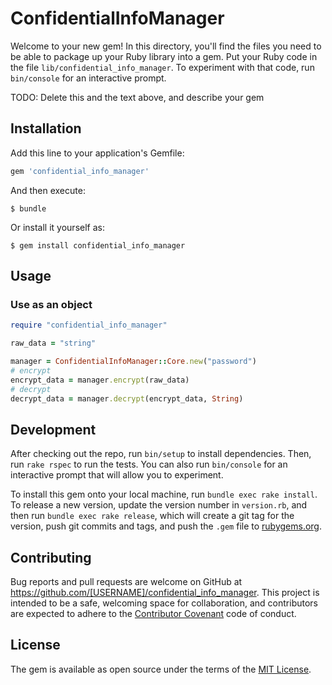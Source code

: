 # ConfidentialInfoManager

Welcome to your new gem! In this directory, you'll find the files you need to be able to package up your Ruby library into a gem. Put your Ruby code in the file `lib/confidential_info_manager`. To experiment with that code, run `bin/console` for an interactive prompt.

TODO: Delete this and the text above, and describe your gem

## Installation

Add this line to your application's Gemfile:

```ruby
gem 'confidential_info_manager'
```

And then execute:

    $ bundle

Or install it yourself as:

    $ gem install confidential_info_manager

## Usage

### Use as an object

```ruby
require "confidential_info_manager"

raw_data = "string"

manager = ConfidentialInfoManager::Core.new("password")
# encrypt
encrypt_data = manager.encrypt(raw_data)
# decrypt
decrypt_data = manager.decrypt(encrypt_data, String)
```

## Development

After checking out the repo, run `bin/setup` to install dependencies. Then, run `rake rspec` to run the tests. You can also run `bin/console` for an interactive prompt that will allow you to experiment.

To install this gem onto your local machine, run `bundle exec rake install`. To release a new version, update the version number in `version.rb`, and then run `bundle exec rake release`, which will create a git tag for the version, push git commits and tags, and push the `.gem` file to [rubygems.org](https://rubygems.org).

## Contributing

Bug reports and pull requests are welcome on GitHub at https://github.com/[USERNAME]/confidential_info_manager. This project is intended to be a safe, welcoming space for collaboration, and contributors are expected to adhere to the [Contributor Covenant](contributor-covenant.org) code of conduct.


## License

The gem is available as open source under the terms of the [MIT License](http://opensource.org/licenses/MIT).

